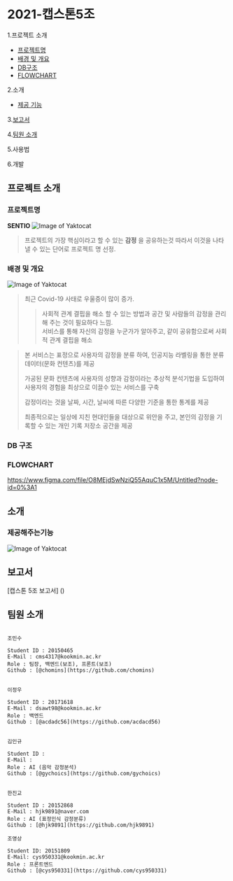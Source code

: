 # 2021-캡스톤5조

1.프로젝트 소개
  - [프로젝트명](#프로젝트명)
  - [배경 및 개요](#배경및개요)
  - [DB구조](#DB구조)
  - [FLOWCHART](#FLOWCHART)

2.소개
  - [제공 기능](#제공해주는기능)

3.[보고서](#보고서)

4.[팀원 소개](#팀원소개)

5.사용법

6.개발

## 프로젝트 소개

### 프로젝트명  

**SENTIO**
![Image of Yaktocat](https://firebasestorage.googleapis.com/v0/b/my-project-1541150284852.appspot.com/o/logo.png?alt=media&token=92a29bfc-11aa-409b-b45c-2a3729338492)
> 프로젝트의 가장 핵심이라고 할 수 있는 **감정** 을 공유하는것 따라서 이것을 나타낼 수 있는 단어로 프로젝트 명 선정.

### 배경 및 개요
![Image of Yaktocat](https://firebasestorage.googleapis.com/v0/b/my-project-1541150284852.appspot.com/o/reason.png?alt=media&token=0c4957c6-5b2e-4af1-92e3-db3b2d54753d)
> 최근 Covid-19 사태로 우울증이 많이 증가. 
>> 사회적 관계 결핍을 해소 할 수 있는 방법과 공간 및 사람들의 감정을 관리해 주는 것이 필요하다 느낌.  
>> 서비스를 통해 자신의 감정을 누군가가 알아주고, 같이 공유함으로써 사회적 관계 결핍을 해소

> 본 서비스는 표정으로 사용자의 감정을 분류 하여, 인공지능 라벨링을 통한 분류 데이터(문화 컨텐츠)를 제공  
> 
> 가공된 문화 컨텐츠에 사용자의 성향과 감정이라는 추상적 분석기법을 도입하여 사용자의 경험을 최상으로 이끌수 있는 서비스를 구축
> 
> 감정이라는 것을 날짜, 시간, 날씨에 따른 다양한 기준을 통한 통계를 제공  
> 
> 최종적으로는 일상에 지친 현대인들을 대상으로 위안을 주고, 본인의 감정을 기록할 수 있는 개인 기록 저장소 공간을 제공


### DB 구조


### FLOWCHART
https://www.figma.com/file/O8MEjdSwNziQ55AquC1x5M/Untitled?node-id=0%3A1

## 소개

### 제공해주는기능
![Image of Yaktocat](https://firebasestorage.googleapis.com/v0/b/my-project-1541150284852.appspot.com/o/%EA%B8%B0%EB%8A%A5.png?alt=media&token=9dfe4416-d2c4-43b4-806b-1c155ac99481)

## 보고서

[캡스톤 5조 보고서] () 

## 팀원 소개
```

조민수

Student ID : 20150465
E-Mail : cms4317@kookmin.ac.kr
Role : 팀장, 백엔드(보조), 프론트(보조)
Github : [@chomins](https://github.com/chomins)

```

```

이정우

Student ID : 20171618
E-Mail : dsawt98@kookmin.ac.kr
Role : 백엔드
Github : [@acdadc56](https://github.com/acdacd56)

```

```

김인규

Student ID : 
E-Mail : 
Role : AI (음악 감정분석)
Github : [@gychoics](https://github.com/gychoics)

```

```

한진교

Student ID : 20152868
E-Mail : hjk9891@naver.com
Role : AI (표정인식 감정분류)
Github : [@hjk9891](https://github.com/hjk9891)

```

```
조영상

Student ID: 20151809
E-Mail: cys950331@kookmin.ac.kr
Role : 프론트엔드
Github : [@cys950331](https://github.com/cys950331)

```

